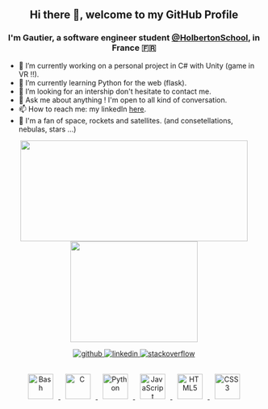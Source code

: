 <!--
**gchuinard/gchuinard** is a ✨ _special_ ✨ repository because its `README.md` (this file) appears on your GitHub profile.

Here are some ideas to get you started:


-->

## **<div align="center">Hi there 👋, welcome to my GitHub Profile</div>**  
  

### <div align="center">I'm Gautier, a software engineer student [@HolbertonSchool](https://github.com/holbertonschool), in France 🇫🇷</div>  
  
 - 🔭 I’m currently working on a personal project in C# with Unity (game in VR !!).
- 🌱 I’m currently learning Python for the web (flask).
- 👯 I’m looking for an intership don't hesitate to contact me.
- 💬 Ask me about anything ! I'm open to all kind of conversation.
- 📫 How to reach me: my linkedIn <a href="https://linkedin.com/in/gchuinard" >here</a>.
- :rocket: I'm a fan of space, rockets and satellites. (and consetellations, nebulas, stars ...) 

<p align="center">

  <img width="450" height="200" src="https://github-readme-stats.vercel.app/api?username=gchuinard&show_icons=true&bg_color=0C1117&title_color=58A6FF&text_color=C9D1D9&icon_color=58A6FF&include_all_commits=true&count_private=true&hide=prs,issues">
  <img width="252" height="200" src="https://github-readme-stats.vercel.app/api/top-langs/?username=gchuinard&hide=php,css,javascript,html&show_icons=true&bg_color=0C1117&title_color=58A6FF&text_color=C9D1D9&icon_color=58A6FF&layout=compact&langs_count=8">
  
</p>

<div align="center">
  <a href="https://github.com/gchuinard" target="_blank">
    <img src=https://img.shields.io/badge/github-%2324292e.svg?&style=for-the-badge&logo=github&logoColor=white alt=github style="margin-bottom: 5px;" />
  </a>
  <a href="https://linkedin.com/in/gchuinard" target="_blank">
    <img src=https://img.shields.io/badge/linkedin-%231E77B5.svg?&style=for-the-badge&logo=linkedin&logoColor=white alt=linkedin style="margin-bottom: 5px;" />
  </a>
  <a href="https://stackoverflow.com/users/12429335/gautier-chuinard?tab=profile" target="_blank">
    <img src=https://img.shields.io/badge/stackoverflow-%23F28032.svg?&style=for-the-badge&logo=stackoverflow&logoColor=white alt=stackoverflow style="margin-bottom: 5px;" />
  </a>
</div>

<br />

<div align="center">  
  <a title="Bash" href="https://en.wikipedia.org/wiki/Bash_(Unix_shell)" />
    <img style="margin: 10px" src="https://icon-library.com/images/bash-icon/bash-icon-24.jpg" alt="Bash" height="50" />
  </a>
  <a title="C" href="https://en.wikipedia.org/wiki/C_%28programming_language%29" />
    <img style="margin: 10px" src="https://profilinator.rishav.dev/skills-assets/c-original.svg" alt="C" height="50" />  
  </a>
  <a title="Python" href="https://www.python.org/" />
    <img style="margin: 10px" src="https://upload.wikimedia.org/wikipedia/commons/c/c3/Python-logo-notext.svg" alt="Python" height="50" />  
  </a>
  <a title="JavaScript" href="https://www.javascript.com/" />
    <img style="margin: 10px" src="https://profilinator.rishav.dev/skills-assets/javascript-original.svg" alt="JavaScript" height="50" />  
  </a>
  <a title="HTML5" href="https://developer.mozilla.org/en-US/docs/Web/Guide/HTML/HTML5" />
    <img style="margin: 10px" src="https://image.flaticon.com/icons/png/512/1216/1216733.png" alt="HTML5" height="50" />  
  </a>
  <a title="CSS3" href="https://developer.mozilla.org/en-US/docs/Web/CSS" />
    <img style="margin: 10px" src="https://www.logolynx.com/images/logolynx/0d/0d35ef6c8d4fdaf0590228404dc6448b.png" alt="CSS3" height="50" />
  </a>

 
 

</div>
